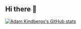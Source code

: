 ## Hi there 👋
[![Adam Kindbergs's GitHub stats](https://github-readme-stats.vercel.app/api?username=WeeWee)](https://github.com/anuraghazra/github-readme-stats)
<!--
**WeeWee/WeeWee** is a ✨ _special_ ✨ repository because its `README.md` (this file) appears on your GitHub profile.

Here are some ideas to get you started:

- 🔭 I’m currently working on ...
- 🌱 I’m currently learning ...
- 👯 I’m looking to collaborate on ...
- 🤔 I’m looking for help with ...
- 💬 Ask me about ...
- 📫 How to reach me: ...
- 😄 Pronouns: ...
- ⚡ Fun fact: ...
-->
